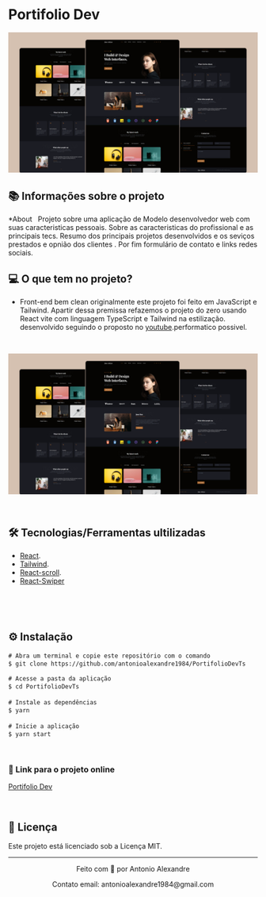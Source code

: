 # Portifolio Dev

![mock1](preview.png)

## 📚 Informações sobre o projeto

*About
&nbsp;
Projeto sobre uma aplicação de Modelo desenvolvedor web com suas caracteristicas pessoais. Sobre as caracteristicas do profissional e as principais tecs. Resumo dos principais projetos desenvolvidos e os seviços prestados e opnião dos clientes . Por fim formulário de contato e links redes sociais.
&nbsp;

## 💻 O que tem no projeto?

* Front-end bem clean originalmente este projeto foi feito em JavaScript e Tailwind. Apartir dessa premissa refazemos o projeto do zero usando React vite com linguagem TypeScript e Tailwind na estilização. desenvolvido seguindo o proposto no [youtube](https://www.youtube.com/watch?v=mfpEn52dD5k&t=4164s).performatico possivel. 

&nbsp;

![mock2](https://github.com/antonioalexandre1984/PortifolioDevTs/blob/main/preview.png)

&nbsp;

## 🛠️ Tecnologias/Ferramentas ultilizadas

* [React](https://pt-br.reactjs.org/E).
* [Tailwind](https://tailwindcss.com/).
* [React-scroll](https://www.npmjs.com/package/react-scroll).
* [React-Swiper](https://swiperjs.com/react)

&nbsp;

&nbsp;

## ⚙️ Instalação
```
# Abra um terminal e copie este repositório com o comando
$ git clone https://github.com/antonioalexandre1984/PortifolioDevTs
```

```
# Acesse a pasta da aplicação
$ cd PortifolioDevTs

# Instale as dependências
$ yarn

# Inicie a aplicação
$ yarn start

```

&nbsp;

### 🔗 Link para o projeto online


[Portifolio Dev](https://lscoffee.vercel.app/)

&nbsp;

## 📝 Licença

Este projeto está licenciado sob a Licença MIT.


---

<p align="center">Feito com 💙 por Antonio Alexandre</p>
<p align="center">Contato email: antonioalexandre1984@gmail.com</p>
